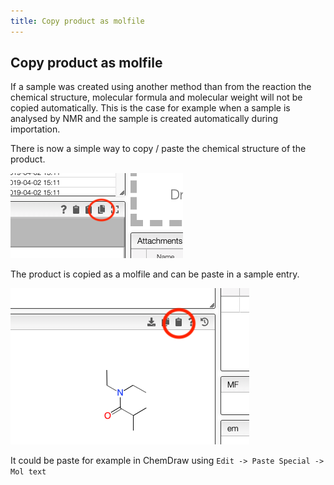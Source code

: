 ```yaml
---
title: Copy product as molfile
---
```


## Copy product as molfile

If a sample was created using another method than from the reaction the chemical structure, molecular formula and molecular weight will not be copied automatically. This is the case for example when a sample is analysed by NMR and the sample is created automatically during importation.

There is now a simple way to copy / paste the chemical structure of the product.

![copy.png](copy.png)

The product is copied as a molfile and can be paste in a sample entry.

![paste.png](paste.png)

It could be paste for example in ChemDraw using `Edit -> Paste Special -> Mol text`
